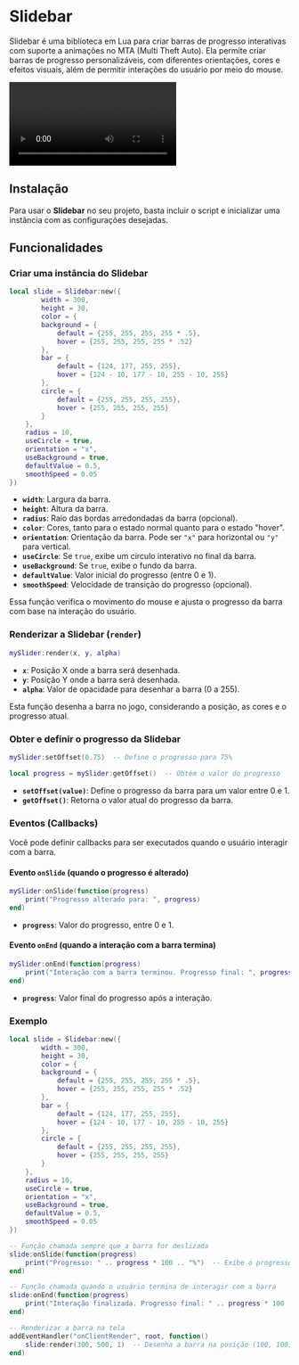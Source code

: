 
# Slidebar

Slidebar é uma biblioteca em Lua para criar barras de progresso interativas com suporte a animações no MTA (Multi Theft Auto). Ela permite criar barras de progresso personalizáveis, com diferentes orientações, cores e efeitos visuais, além de permitir interações do usuário por meio do mouse.

![Vídeo de Demonstração](https://github.com/usuario/repositorio/raw/main/pasta/video.mp4)

## Instalação

Para usar o **Slidebar** no seu projeto, basta incluir o script e inicializar uma instância com as configurações desejadas.

## Funcionalidades

### Criar uma instância do Slidebar
```lua
local slide = Slidebar:new({
        width = 300,
        height = 30,
        color = {
        background = {
            default = {255, 255, 255, 255 * .5},
            hover = {255, 255, 255, 255 * .52}
        },
        bar = {
            default = {124, 177, 255, 255},
            hover = {124 - 10, 177 - 10, 255 - 10, 255}
        },
        circle = {
            default = {255, 255, 255, 255},
            hover = {255, 255, 255, 255} 
        }
    },
    radius = 10,
    useCircle = true,
    orientation = "x",
    useBackground = true,
    defaultValue = 0.5,
    smoothSpeed = 0.05
})
```
- **`width`**: Largura da barra.
- **`height`**: Altura da barra.
- **`radius`**: Raio das bordas arredondadas da barra (opcional).
- **`color`**: Cores, tanto para o estado normal quanto para o estado "hover".
- **`orientation`**: Orientação da barra. Pode ser `"x"` para horizontal ou `"y"` para vertical.
- **`useCircle`**: Se `true`, exibe um círculo interativo no final da barra.
- **`useBackground`**: Se `true`, exibe o fundo da barra.
- **`defaultValue`**: Valor inicial do progresso (entre 0 e 1).
- **`smoothSpeed`**: Velocidade de transição do progresso (opcional).

Essa função verifica o movimento do mouse e ajusta o progresso da barra com base na interação do usuário.

### Renderizar a Slidebar (`render`)
```lua
mySlider:render(x, y, alpha)
```
- **`x`**: Posição X onde a barra será desenhada.
- **`y`**: Posição Y onde a barra será desenhada.
- **`alpha`**: Valor de opacidade para desenhar a barra (0 a 255).

Esta função desenha a barra no jogo, considerando a posição, as cores e o progresso atual.

### Obter e definir o progresso da Slidebar
```lua
mySlider:setOffset(0.75)  -- Define o progresso para 75%

local progress = mySlider:getOffset()  -- Obtém o valor do progresso
```
- **`setOffset(value)`**: Define o progresso da barra para um valor entre 0 e 1.
- **`getOffset()`**: Retorna o valor atual do progresso da barra.

### Eventos (Callbacks)
Você pode definir callbacks para ser executados quando o usuário interagir com a barra.

#### Evento `onSlide` (quando o progresso é alterado)
```lua
mySlider:onSlide(function(progress)
    print("Progresso alterado para: ", progress)
end)
```
- **`progress`**: Valor do progresso, entre 0 e 1.

#### Evento `onEnd` (quando a interação com a barra termina)
```lua
mySlider:onEnd(function(progress)
    print("Interação com a barra terminou. Progresso final: ", progress)
end)
```
- **`progress`**: Valor final do progresso após a interação.

### Exemplo

```lua
local slide = Slidebar:new({
        width = 300,
        height = 30,
        color = {
        background = {
            default = {255, 255, 255, 255 * .5},
            hover = {255, 255, 255, 255 * .52}
        },
        bar = {
            default = {124, 177, 255, 255},
            hover = {124 - 10, 177 - 10, 255 - 10, 255}
        },
        circle = {
            default = {255, 255, 255, 255},
            hover = {255, 255, 255, 255} 
        }
    },
    radius = 10,
    useCircle = true,
    orientation = "x",
    useBackground = true,
    defaultValue = 0.5,
    smoothSpeed = 0.05
})

-- Função chamada sempre que a barra for deslizada
slide:onSlide(function(progress)
    print("Progresso: " .. progress * 100 .. "%")  -- Exibe o progresso como percentual
end)

-- Função chamada quando o usuário termina de interagir com a barra
slide:onEnd(function(progress)
    print("Interação finalizada. Progresso final: " .. progress * 100 .. "%")  -- Exibe o progresso final
end)

-- Renderizar a barra na tela
addEventHandler("onClientRender", root, function()
    slide:render(300, 500, 1)  -- Desenha a barra na posição (100, 100) e com 255 de opacidade
end)
```
